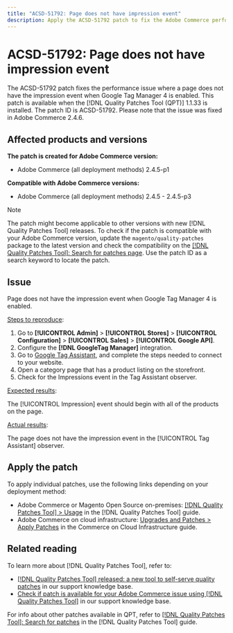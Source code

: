 ```yaml
---
title: "ACSD-51792: Page does not have impression event"
description: Apply the ACSD-51792 patch to fix the Adobe Commerce performance issue where a page does not have the impression event when Google Tag Manager 4 is enabled.
---
```

# ACSD-51792: Page does not have impression event

The ACSD-51792 patch fixes the performance issue where a page does not have the impression event when Google Tag Manager 4 is enabled. This patch is available when the [!DNL Quality Patches Tool (QPT)] 1.1.33 is installed. The patch ID is ACSD-51792. Please note that the issue was fixed in Adobe Commerce 2.4.6.

## Affected products and versions

**The patch is created for Adobe Commerce version:**

* Adobe Commerce (all deployment methods) 2.4.5-p1

**Compatible with Adobe Commerce versions:**

* Adobe Commerce (all deployment methods) 2.4.5 - 2.4.5-p3

>[!NOTE]
>
>The patch might become applicable to other versions with new [!DNL Quality Patches Tool] releases. To check if the patch is compatible with your Adobe Commerce version, update the `magento/quality-patches` package to the latest version and check the compatibility on the [[!DNL Quality Patches Tool]: Search for patches page](https://experienceleague.adobe.com/tools/commerce-quality-patches/index.html). Use the patch ID as a search keyword to locate the patch.

## Issue

Page does not have the impression event when Google Tag Manager 4 is enabled.

<u>Steps to reproduce</u>:

1. Go to **[!UICONTROL Admin]** > **[!UICONTROL Stores]** > **[!UICONTROL Configuration]** > **[!UICONTROL Sales]** > **[!UICONTROL Google API]**.
1. Configure the **[!DNL GoogleTag Manager]** integration.
1. Go to [Google Tag Assistant](https://tagassistant.google.com/), and complete the steps needed to connect to your website.
1. Open a category page that has a product listing on the storefront.
1. Check for the Impressions event in the Tag Assistant observer.

<u>Expected results</u>:

The [!UICONTROL Impression] event should begin with all of the products on the page.

<u>Actual results</u>:

The page does not have the impression event in the [!UICONTROL Tag Assistant] observer.

## Apply the patch

To apply individual patches, use the following links depending on your deployment method:

* Adobe Commerce or Magento Open Source on-premises: [[!DNL Quality Patches Tool] > Usage](https://experienceleague.adobe.com/docs/commerce-operations/tools/quality-patches-tool/usage.html) in the [!DNL Quality Patches Tool] guide.
* Adobe Commerce on cloud infrastructure: [Upgrades and Patches > Apply Patches](https://experienceleague.adobe.com/docs/commerce-cloud-service/user-guide/develop/upgrade/apply-patches.html) in the Commerce on Cloud Infrastructure guide.

## Related reading

To learn more about [!DNL Quality Patches Tool], refer to:

* [[!DNL Quality Patches Tool] released: a new tool to self-serve quality patches](/help/announcements/adobe-commerce-announcements/magento-quality-patches-released-new-tool-to-self-serve-quality-patches.md) in our support knowledge base.
* [Check if patch is available for your Adobe Commerce issue using [!DNL Quality Patches Tool]](/help/support-tools/patches-available-in-qpt-tool/check-patch-for-magento-issue-with-magento-quality-patches.md) in our support knowledge base.

For info about other patches available in QPT, refer to [[!DNL Quality Patches Tool]: Search for patches](https://experienceleague.adobe.com/tools/commerce-quality-patches/index.html) in the [!DNL Quality Patches Tool] guide.
